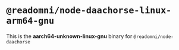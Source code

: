 # `@readomni/node-daachorse-linux-arm64-gnu`

This is the **aarch64-unknown-linux-gnu** binary for `@readomni/node-daachorse`
